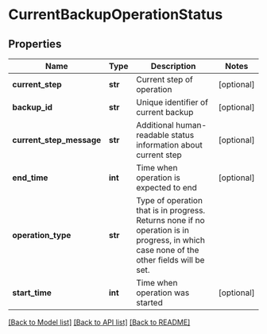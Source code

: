 # CurrentBackupOperationStatus

## Properties
Name | Type | Description | Notes
------------ | ------------- | ------------- | -------------
**current_step** | **str** | Current step of operation | [optional] 
**backup_id** | **str** | Unique identifier of current backup | [optional] 
**current_step_message** | **str** | Additional human-readable status information about current step | [optional] 
**end_time** | **int** | Time when operation is expected to end | [optional] 
**operation_type** | **str** | Type of operation that is in progress. Returns none if no operation is in progress, in which case none of the other fields will be set.  | 
**start_time** | **int** | Time when operation was started | [optional] 

[[Back to Model list]](../README.md#documentation-for-models) [[Back to API list]](../README.md#documentation-for-api-endpoints) [[Back to README]](../README.md)

